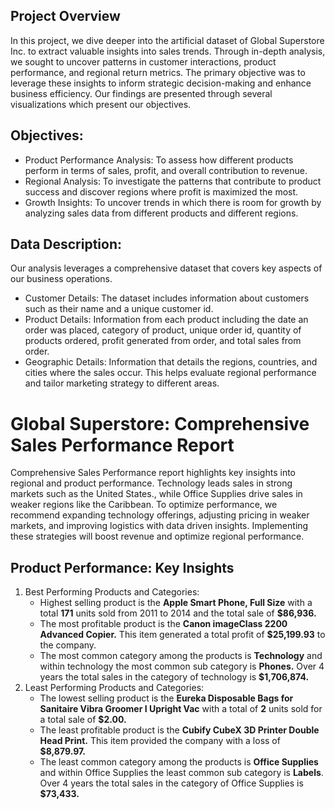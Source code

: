 ## Project Overview
In this project, we dive deeper into the artificial dataset of Global Superstore Inc. to extract valuable insights into sales trends. Through in-depth analysis, we sought to uncover patterns in customer interactions, product performance, and regional return metrics. The primary objective was to leverage these insights to inform strategic decision-making and enhance business efficiency. Our findings are presented through several visualizations which present our objectives.

## Objectives:
- Product Performance Analysis: To assess how different products perform in terms of sales, profit, and overall contribution to revenue.
- Regional Analysis: To investigate the patterns that contribute to product success and discover regions where profit is maximized the most.
- Growth Insights: To uncover trends in which there is room for growth by analyzing sales data from different products and different regions.

## Data Description:
Our analysis leverages a comprehensive dataset that covers key aspects of our business operations.

- Customer Details: The dataset includes information about customers such as their name and a unique customer id.
- Product Details: Information from each product including the date an order was placed, category of product, unique order id, quantity of products ordered, profit generated from order, and total sales from order.
- Geographic Details: Information that details the regions, countries, and cities where the sales occur. This helps evaluate regional performance and tailor marketing strategy to different areas.

# Global Superstore: Comprehensive Sales Performance Report
Comprehensive Sales Performance report highlights key insights into regional and product performance. Technology leads sales in strong markets such as the United States., while Office Supplies drive sales in weaker regions like the Caribbean. To optimize performance, we recommend expanding technology offerings, adjusting pricing in weaker markets, and improving logistics with data driven insights. Implementing these strategies will boost revenue and optimize regional performance. 

## Product Performance: Key Insights
1. Best Performing Products and Categories:
   -  Highest selling product is the **Apple Smart Phone, Full Size** with a total **171** units sold from 2011 to 2014 and the total sale of **$86,936.**
   -  The most profitable product is the **Canon imageClass 2200 Advanced Copier.** This item generated a total profit of **$25,199.93** to the company.
   -  The most common category among the products is **Technology** and within technology the most common sub category is **Phones.** Over 4 years the total sales in the category of technology is **$1,706,874.**
2. Least Performing Products and Categories:
   - The lowest selling product is the **Eureka Disposable Bags for Sanitaire Vibra Groomer I Upright Vac** with a total of **2** units sold for a total sale of **$2.00.**
   - The least profitable product is the **Cubify CubeX 3D Printer Double Head Print.** This item provided the company with a loss of **$8,879.97.**
   - The least common category among the products is **Office Supplies** and within Office Supplies the least common sub category is **Labels**. Over 4 years the total sales in the category of Office Supplies is **$73,433.**




